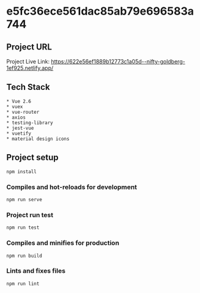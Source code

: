 # e5fc36ece561dac85ab79e696583a744

## Project URL 
Project Live Link: https://622e56ef1889b12773c1a05d--nifty-goldberg-1ef925.netlify.app/


## Tech Stack 
```
* Vue 2.6
* vuex
* vue-router
* axios
* testing-library
* jest-vue
* vuetify
* material design icons
```

## Project setup
```
npm install
```

### Compiles and hot-reloads for development
```
npm run serve
```

### Project run test
```
npm run test
```

### Compiles and minifies for production
```
npm run build
```

### Lints and fixes files
```
npm run lint
```

